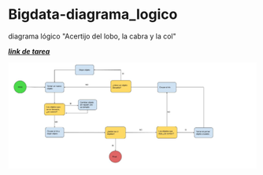 # Bigdata-diagrama_logico
diagrama lógico "Acertijo del lobo, la cabra y la col"

[***link de tarea***](https://drive.google.com/open?id=1QnZHSH336BxlSw0oZFzRolGQCI7WV0MNCYt1LUdXQys)

![](https://github.com/s-urrutiarz/bd-diagrama_logico/blob/master/DIAGRAMA%20LOGICO.jpg?raw=true)



